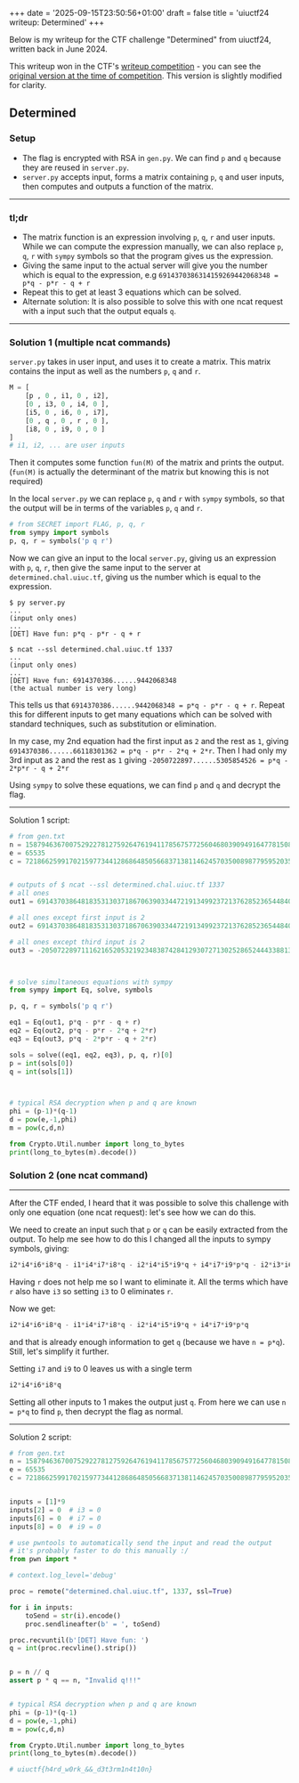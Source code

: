 +++
date = '2025-09-15T23:50:56+01:00'
draft = false
title = 'uiuctf24 writeup: Determined'
+++

Below is my writeup for the CTF challenge "Determined" from uiuctf24, written back in June 2024.

This writeup won in the CTF's [writeup competition](https://82dd9c84.sigpwny-com.pages.dev/events/uiuctf/2024/) - you can see the [original version at the time of competition](https://github.com/awrreny/CTFthings/tree/main/writeups/uiuctf24/crypto/determined). This version is slightly modified for clarity.

## Determined

### Setup

-   The flag is encrypted with RSA in `gen.py`. We can find `p` and `q` because they are reused in `server.py`.
-   `server.py` accepts input, forms a matrix containing `p`, `q` and user inputs, then computes and outputs a function of the matrix.

---

### tl;dr

-   The matrix function is an expression involving `p`, `q`, `r` and user inputs. While we can compute the expression manually, we can also replace `p`, `q`, `r` with `sympy` symbols so that the program gives us the expression.
-   Giving the same input to the actual server will give you the number which is equal to the expression, e.g `6914370386314159269442068348 = p*q - p*r - q + r`
-   Repeat this to get at least 3 equations which can be solved.
-   Alternate solution: It is also possible to solve this with one ncat request with a input such that the output equals `q`.

---

### Solution 1 (multiple ncat commands)

`server.py` takes in user input, and uses it to create a matrix.
This matrix contains the input as well as the numbers `p`, `q` and `r`.

```py
M = [
    [p , 0 , i1, 0 , i2],
    [0 , i3, 0 , i4, 0 ],
    [i5, 0 , i6, 0 , i7],
    [0 , q , 0 , r , 0 ],
    [i8, 0 , i9, 0 , 0 ]
]
# i1, i2, ... are user inputs
```

Then it computes some function `fun(M)` of the matrix and prints the output.
(`fun(M)` is actually the determinant of the matrix but knowing this is not required)

In the local `server.py` we can replace `p`, `q` and `r` with `sympy` symbols, so that the output will be in terms of the variables `p`, `q` and `r`.

```py
# from SECRET import FLAG, p, q, r
from sympy import symbols
p, q, r = symbols('p q r')
```

Now we can give an input to the local `server.py`, giving us an expression with `p`, `q`, `r`, then give the same input to the server at `determined.chal.uiuc.tf`, giving us the number which is equal to the expression.

```
$ py server.py
...
(input only ones)
...
[DET] Have fun: p*q - p*r - q + r

$ ncat --ssl determined.chal.uiuc.tf 1337
...
(input only ones)
...
[DET] Have fun: 6914370386......9442068348
(the actual number is very long)
```

This tells us that `6914370386......9442068348 = p*q - p*r - q + r`. Repeat this for different inputs to get many equations which can be solved with standard techniques, such as substitution or elimination.

In my case, my 2nd equation had the first input as `2` and the rest as `1`, giving `6914370386......66118301362 = p*q - p*r - 2*q + 2*r`.
Then I had only my 3rd input as `2` and the rest as `1` giving `-2050722897......5305854526 = p*q - 2*p*r - q + 2*r`

Using `sympy` to solve these equations, we can find `p` and `q` and decrypt the flag.

---

Solution 1 script:

```python
# from gen.txt
n = 158794636700752922781275926476194117856757725604680390949164778150869764326023702391967976086363365534718230514141547968577753309521188288428236024251993839560087229636799779157903650823700424848036276986652311165197569877428810358366358203174595667453056843209344115949077094799081260298678936223331932826351
e = 65535
c = 72186625991702159773441286864850566837138114624570350089877959520356759693054091827950124758916323653021925443200239303328819702117245200182521971965172749321771266746783797202515535351816124885833031875091162736190721470393029924557370228547165074694258453101355875242872797209141366404264775972151904835111


# outputs of $ ncat --ssl determined.chal.uiuc.tf 1337
# all ones
out1 = 69143703864818353130371867063903344721913499237213762852365448402106351546379534901008421404055139746270928626550203483668654060066917995961156948563756758160310602854329852071039981874388564191274850542349182490083881348633205451737697677971069061869428981062350490771144358405734467651517359001029442068348

# all ones except first input is 2
out2 = 69143703864818353130371867063903344721913499237213762852365448402106351546379534901008421404055139746270928626550203483668654060066917995961156948563756752700538511697695076762773965531010748006659492973112024174525746367374237063293523650725957257590333321191693876781172827116596771133374732236966118301362

# all ones except third input is 2
out3 = -20507228971116216520532192348387428412930727130252865244433881346657061233264632589951133278253086042176373261041141001240445189387352296505922127124480310700616103779947395254171594969854050256012376773564149098369780795085927063724185033941229309990221008472272741624740684057095906609100892782375305854526



# solve simultaneous equations with sympy
from sympy import Eq, solve, symbols

p, q, r = symbols('p q r')

eq1 = Eq(out1, p*q - p*r - q + r)
eq2 = Eq(out2, p*q - p*r - 2*q + 2*r)
eq3 = Eq(out3, p*q - 2*p*r - q + 2*r)

sols = solve((eq1, eq2, eq3), p, q, r)[0]
p = int(sols[0])
q = int(sols[1])



# typical RSA decryption when p and q are known
phi = (p-1)*(q-1)
d = pow(e,-1,phi)
m = pow(c,d,n)

from Crypto.Util.number import long_to_bytes
print(long_to_bytes(m).decode())
```

### Solution 2 (one ncat command)

---

After the CTF ended, I heard that it was possible to solve this challenge with only one equation (one ncat request): let's see how we can do this.

We need to create an input such that `p` or `q` can be easily extracted from the output. To help me see how to do this I changed all the inputs to sympy symbols, giving:

```py
i2*i4*i6*i8*q - i1*i4*i7*i8*q - i2*i4*i5*i9*q + i4*i7*i9*p*q - i2*i3*i6*i8*r + i1*i3*i7*i8*r + i2*i3*i5*i9*r - i3*i7*i9*p*r
```

Having `r` does not help me so I want to eliminate it. All the terms which have `r` also have `i3` so setting `i3` to 0 eliminates `r`.

Now we get:

```py
i2*i4*i6*i8*q - i1*i4*i7*i8*q - i2*i4*i5*i9*q + i4*i7*i9*p*q
```

and that is already enough information to get `q` (because we have `n = p*q`). Still, let's simplify it further.

Setting `i7` and `i9` to 0 leaves us with a single term

```py
i2*i4*i6*i8*q
```

Setting all other inputs to 1 makes the output just `q`. From here we can use `n = p*q` to find `p`, then decrypt the flag as normal.

---

Solution 2 script:

```python
# from gen.txt
n = 158794636700752922781275926476194117856757725604680390949164778150869764326023702391967976086363365534718230514141547968577753309521188288428236024251993839560087229636799779157903650823700424848036276986652311165197569877428810358366358203174595667453056843209344115949077094799081260298678936223331932826351
e = 65535
c = 72186625991702159773441286864850566837138114624570350089877959520356759693054091827950124758916323653021925443200239303328819702117245200182521971965172749321771266746783797202515535351816124885833031875091162736190721470393029924557370228547165074694258453101355875242872797209141366404264775972151904835111


inputs = [1]*9
inputs[2] = 0  # i3 = 0
inputs[6] = 0  # i7 = 0
inputs[8] = 0  # i9 = 0

# use pwntools to automatically send the input and read the output
# it's probably faster to do this manually :/
from pwn import *

# context.log_level='debug'

proc = remote("determined.chal.uiuc.tf", 1337, ssl=True)

for i in inputs:
    toSend = str(i).encode()
    proc.sendlineafter(b' = ', toSend)

proc.recvuntil(b'[DET] Have fun: ')
q = int(proc.recvline().strip())


p = n // q
assert p * q == n, "Invalid q!!!"


# typical RSA decryption when p and q are known
phi = (p-1)*(q-1)
d = pow(e,-1,phi)
m = pow(c,d,n)

from Crypto.Util.number import long_to_bytes
print(long_to_bytes(m).decode())

# uiuctf{h4rd_w0rk_&&_d3t3rm1n4t10n}
```
